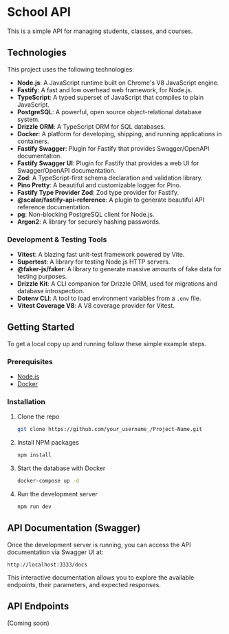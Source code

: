 # School API

This is a simple API for managing students, classes, and courses.

## Technologies

This project uses the following technologies:

* **Node.js**: A JavaScript runtime built on Chrome's V8 JavaScript engine.
* **Fastify**: A fast and low overhead web framework, for Node.js.
* **TypeScript**: A typed superset of JavaScript that compiles to plain JavaScript.
* **PostgreSQL**: A powerful, open source object-relational database system.
* **Drizzle ORM**: A TypeScript ORM for SQL databases.
* **Docker**: A platform for developing, shipping, and running applications in containers.
* **Fastify Swagger**: Plugin for Fastify that provides Swagger/OpenAPI documentation.
* **Fastify Swagger UI**: Plugin for Fastify that provides a web UI for Swagger/OpenAPI documentation.
* **Zod**: A TypeScript-first schema declaration and validation library.
* **Pino Pretty**: A beautiful and customizable logger for Pino.
* **Fastify Type Provider Zod**: Zod type provider for Fastify.
* **@scalar/fastify-api-reference**: A plugin to generate beautiful API reference documentation.
* **pg**: Non-blocking PostgreSQL client for Node.js.
* **Argon2**: A library for securely hashing passwords.

### Development & Testing Tools

* **Vitest**: A blazing fast unit-test framework powered by Vite.
* **Supertest**: A library for testing Node.js HTTP servers.
* **@faker-js/faker**: A library to generate massive amounts of fake data for testing purposes.
* **Drizzle Kit**: A CLI companion for Drizzle ORM, used for migrations and database introspection.
* **Dotenv CLI**: A tool to load environment variables from a `.env` file.
* **Vitest Coverage V8**: A V8 coverage provider for Vitest.

## Getting Started

To get a local copy up and running follow these simple example steps.

### Prerequisites

* [Node.js](https://nodejs.org/en/)
* [Docker](https://www.docker.com/)

### Installation

1. Clone the repo

    ```sh
    git clone https://github.com/your_username_/Project-Name.git
    ```

2. Install NPM packages

    ```sh
    npm install
    ```

3. Start the database with Docker

    ```sh
    docker-compose up -d
    ```

4. Run the development server

    ```sh
    npm run dev
    ```

## API Documentation (Swagger)

Once the development server is running, you can access the API documentation via Swagger UI at:

`http://localhost:3333/docs`

This interactive documentation allows you to explore the available endpoints, their parameters, and expected responses.

## API Endpoints

(Coming soon)
